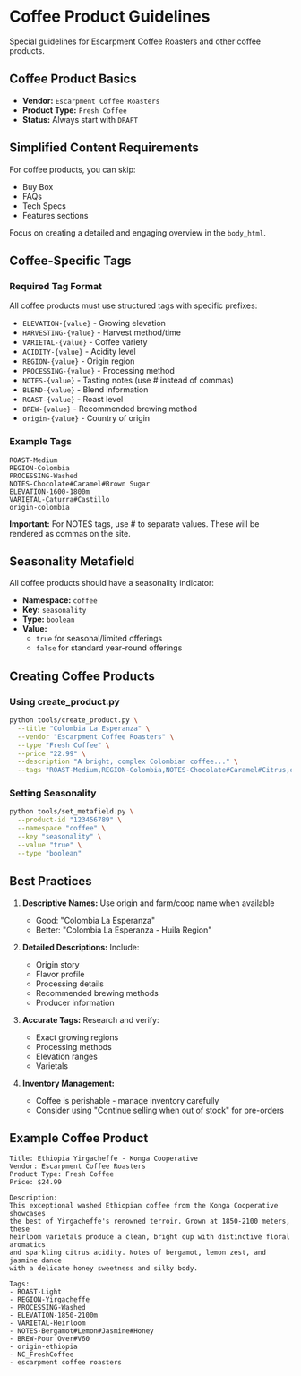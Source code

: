 # Coffee Product Guidelines

Special guidelines for Escarpment Coffee Roasters and other coffee products.

## Coffee Product Basics

- **Vendor:** `Escarpment Coffee Roasters`
- **Product Type:** `Fresh Coffee`
- **Status:** Always start with `DRAFT`

## Simplified Content Requirements

For coffee products, you can skip:
- Buy Box
- FAQs
- Tech Specs
- Features sections

Focus on creating a detailed and engaging overview in the `body_html`.

## Coffee-Specific Tags

### Required Tag Format

All coffee products must use structured tags with specific prefixes:

- `ELEVATION-{value}` - Growing elevation
- `HARVESTING-{value}` - Harvest method/time
- `VARIETAL-{value}` - Coffee variety
- `ACIDITY-{value}` - Acidity level
- `REGION-{value}` - Origin region
- `PROCESSING-{value}` - Processing method
- `NOTES-{value}` - Tasting notes (use # instead of commas)
- `BLEND-{value}` - Blend information
- `ROAST-{value}` - Roast level
- `BREW-{value}` - Recommended brewing method
- `origin-{value}` - Country of origin

### Example Tags

```
ROAST-Medium
REGION-Colombia
PROCESSING-Washed
NOTES-Chocolate#Caramel#Brown Sugar
ELEVATION-1600-1800m
VARIETAL-Caturra#Castillo
origin-colombia
```

**Important:** For NOTES tags, use # to separate values. These will be rendered as commas on the site.

## Seasonality Metafield

All coffee products should have a seasonality indicator:

- **Namespace:** `coffee`
- **Key:** `seasonality`
- **Type:** `boolean`
- **Value:** 
  - `true` for seasonal/limited offerings
  - `false` for standard year-round offerings

## Creating Coffee Products

### Using create_product.py

```bash
python tools/create_product.py \
  --title "Colombia La Esperanza" \
  --vendor "Escarpment Coffee Roasters" \
  --type "Fresh Coffee" \
  --price "22.99" \
  --description "A bright, complex Colombian coffee..." \
  --tags "ROAST-Medium,REGION-Colombia,NOTES-Chocolate#Caramel#Citrus,origin-colombia"
```

### Setting Seasonality

```bash
python tools/set_metafield.py \
  --product-id "123456789" \
  --namespace "coffee" \
  --key "seasonality" \
  --value "true" \
  --type "boolean"
```

## Best Practices

1. **Descriptive Names:** Use origin and farm/coop name when available
   - Good: "Colombia La Esperanza"
   - Better: "Colombia La Esperanza - Huila Region"

2. **Detailed Descriptions:** Include:
   - Origin story
   - Flavor profile
   - Processing details
   - Recommended brewing methods
   - Producer information

3. **Accurate Tags:** Research and verify:
   - Exact growing regions
   - Processing methods
   - Elevation ranges
   - Varietals

4. **Inventory Management:**
   - Coffee is perishable - manage inventory carefully
   - Consider using "Continue selling when out of stock" for pre-orders

## Example Coffee Product

```
Title: Ethiopia Yirgacheffe - Konga Cooperative
Vendor: Escarpment Coffee Roasters
Product Type: Fresh Coffee
Price: $24.99

Description:
This exceptional washed Ethiopian coffee from the Konga Cooperative showcases 
the best of Yirgacheffe's renowned terroir. Grown at 1850-2100 meters, these 
heirloom varietals produce a clean, bright cup with distinctive floral aromatics 
and sparkling citrus acidity. Notes of bergamot, lemon zest, and jasmine dance 
with a delicate honey sweetness and silky body.

Tags:
- ROAST-Light
- REGION-Yirgacheffe
- PROCESSING-Washed
- ELEVATION-1850-2100m
- VARIETAL-Heirloom
- NOTES-Bergamot#Lemon#Jasmine#Honey
- BREW-Pour Over#V60
- origin-ethiopia
- NC_FreshCoffee
- escarpment coffee roasters
```